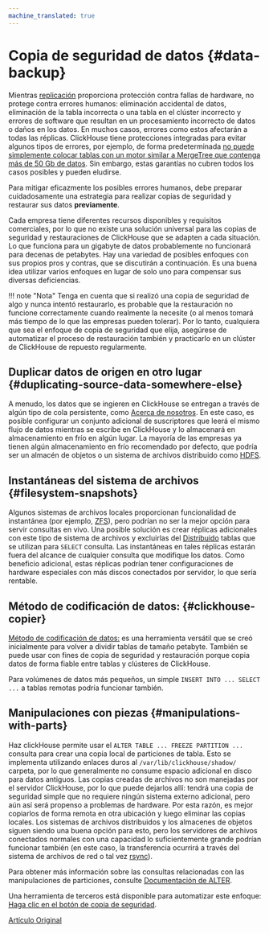 ```yaml
---
machine_translated: true
---
```


# Copia de seguridad de datos {#data-backup}

Mientras [replicación](table_engines/replication.md) proporciona protección contra fallas de hardware, no protege contra errores humanos: eliminación accidental de datos, eliminación de la tabla incorrecta o una tabla en el clúster incorrecto y errores de software que resultan en un procesamiento incorrecto de datos o daños en los datos. En muchos casos, errores como estos afectarán a todas las réplicas. ClickHouse tiene protecciones integradas para evitar algunos tipos de errores, por ejemplo, de forma predeterminada [no puede simplemente colocar tablas con un motor similar a MergeTree que contenga más de 50 Gb de datos](https://github.com/ClickHouse/ClickHouse/blob/v18.14.18-stable/programs/server/config.xml#L322-L330). Sin embargo, estas garantías no cubren todos los casos posibles y pueden eludirse.

Para mitigar eficazmente los posibles errores humanos, debe preparar cuidadosamente una estrategia para realizar copias de seguridad y restaurar sus datos **previamente**.

Cada empresa tiene diferentes recursos disponibles y requisitos comerciales, por lo que no existe una solución universal para las copias de seguridad y restauraciones de ClickHouse que se adapten a cada situación. Lo que funciona para un gigabyte de datos probablemente no funcionará para decenas de petabytes. Hay una variedad de posibles enfoques con sus propios pros y contras, que se discutirán a continuación. Es una buena idea utilizar varios enfoques en lugar de solo uno para compensar sus diversas deficiencias.

!!! note "Nota"
    Tenga en cuenta que si realizó una copia de seguridad de algo y nunca intentó restaurarlo, es probable que la restauración no funcione correctamente cuando realmente la necesite (o al menos tomará más tiempo de lo que las empresas pueden tolerar). Por lo tanto, cualquiera que sea el enfoque de copia de seguridad que elija, asegúrese de automatizar el proceso de restauración también y practicarlo en un clúster de ClickHouse de repuesto regularmente.

## Duplicar datos de origen en otro lugar {#duplicating-source-data-somewhere-else}

A menudo, los datos que se ingieren en ClickHouse se entregan a través de algún tipo de cola persistente, como [Acerca de nosotros](https://kafka.apache.org). En este caso, es posible configurar un conjunto adicional de suscriptores que leerá el mismo flujo de datos mientras se escribe en ClickHouse y lo almacenará en almacenamiento en frío en algún lugar. La mayoría de las empresas ya tienen algún almacenamiento en frío recomendado por defecto, que podría ser un almacén de objetos o un sistema de archivos distribuido como [HDFS](https://hadoop.apache.org/docs/stable/hadoop-project-dist/hadoop-hdfs/HdfsDesign.html).

## Instantáneas del sistema de archivos {#filesystem-snapshots}

Algunos sistemas de archivos locales proporcionan funcionalidad de instantánea (por ejemplo, [ZFS](https://en.wikipedia.org/wiki/ZFS)), pero podrían no ser la mejor opción para servir consultas en vivo. Una posible solución es crear réplicas adicionales con este tipo de sistema de archivos y excluirlas del [Distribuido](table_engines/distributed.md) tablas que se utilizan para `SELECT` consulta. Las instantáneas en tales réplicas estarán fuera del alcance de cualquier consulta que modifique los datos. Como beneficio adicional, estas réplicas podrían tener configuraciones de hardware especiales con más discos conectados por servidor, lo que sería rentable.

## Método de codificación de datos: {#clickhouse-copier}

[Método de codificación de datos:](utils/clickhouse-copier.md) es una herramienta versátil que se creó inicialmente para volver a dividir tablas de tamaño petabyte. También se puede usar con fines de copia de seguridad y restauración porque copia datos de forma fiable entre tablas y clústeres de ClickHouse.

Para volúmenes de datos más pequeños, un simple `INSERT INTO ... SELECT ...` a tablas remotas podría funcionar también.

## Manipulaciones con piezas {#manipulations-with-parts}

Haz clickHouse permite usar el `ALTER TABLE ... FREEZE PARTITION ...` consulta para crear una copia local de particiones de tabla. Esto se implementa utilizando enlaces duros al `/var/lib/clickhouse/shadow/` carpeta, por lo que generalmente no consume espacio adicional en disco para datos antiguos. Las copias creadas de archivos no son manejadas por el servidor ClickHouse, por lo que puede dejarlos allí: tendrá una copia de seguridad simple que no requiere ningún sistema externo adicional, pero aún así será propenso a problemas de hardware. Por esta razón, es mejor copiarlos de forma remota en otra ubicación y luego eliminar las copias locales. Los sistemas de archivos distribuidos y los almacenes de objetos siguen siendo una buena opción para esto, pero los servidores de archivos conectados normales con una capacidad lo suficientemente grande podrían funcionar también (en este caso, la transferencia ocurrirá a través del sistema de archivos de red o tal vez [rsync](https://en.wikipedia.org/wiki/Rsync)).

Para obtener más información sobre las consultas relacionadas con las manipulaciones de particiones, consulte [Documentación de ALTER](../query_language/alter.md#alter_manipulations-with-partitions).

Una herramienta de terceros está disponible para automatizar este enfoque: [Haga clic en el botón de copia de seguridad](https://github.com/AlexAkulov/clickhouse-backup).

[Artículo Original](https://clickhouse.tech/docs/es/operations/backup/) <!--hide-->
